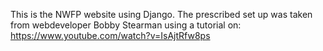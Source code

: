 This is the NWFP website using Django. The prescribed set up was taken from webdeveloper Bobby Stearman using a tutorial on: https://www.youtube.com/watch?v=IsAjtRfw8ps
